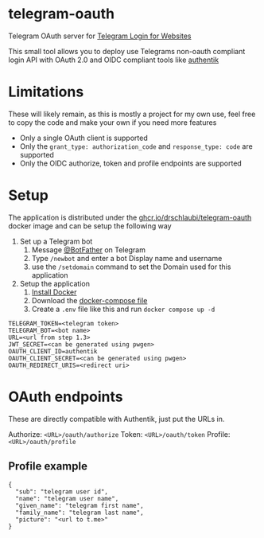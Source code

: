 # telegram-oauth

Telegram OAuth server for [Telegram Login for Websites](https://core.telegram.org/widgets/login)

This small tool allows you to deploy use Telegrams non-oauth compliant login API with OAuth 2.0 and OIDC compliant
tools like [authentik](https://goauthentik.io/)

# Limitations

These will likely remain, as this is mostly a project for my own use, feel free to copy the code and make your own
if you need more features

- Only a single OAuth client is supported
- Only the `grant_type: authorization_code` and `response_type: code` are supported
- Only the OIDC authorize, token and profile endpoints are supported

# Setup

The application is distributed under the
[ghcr.io/drschlaubi/telegram-oauth](https://github.com/DRSchlaubi/telegram-oauth/pkgs/container/telegram-oauth/165793339?tag=main)
docker image and can be setup the following way

1. Set up a Telegram bot
    1. Message [@BotFather](https://t.me/BotFather) on Telegram
    2. Type `/newbot` and enter a bot Display name and username
    3. use the `/setdomain` command to set the Domain used for this application
2. Setup the application
    1. [Install Docker](https://docs.docker.com/engine/install/)
    2. Download the [docker-compose file](docker-compose.yml)
    3. Create a `.env` file like this and run `docker compose up -d`
      
```
TELEGRAM_TOKEN=<telegram token>
TELEGRAM_BOT=<bot name>
URL=<url from step 1.3>
JWT_SECRET=<can be generated using pwgen>
OAUTH_CLIENT_ID=authentik
OAUTH_CLIENT_SECRET=<can be generated using pwgen>
OAUTH_REDIRECT_URIS=<redirect uri>
```

# OAuth endpoints

These are directly compatible with Authentik, just put the URLs in.

Authorize: `<URL>/oauth/authorize`
Token: `<URL>/oauth/token`
Profile: `<URL>/oauth/profile`

## Profile example 
```json5
{
  "sub": "telegram user id",
  "name": "telegram user name",
  "given_name": "telegram first name",
  "family_name": "telegram last name",
  "picture": "<url to t.me>"
}
```